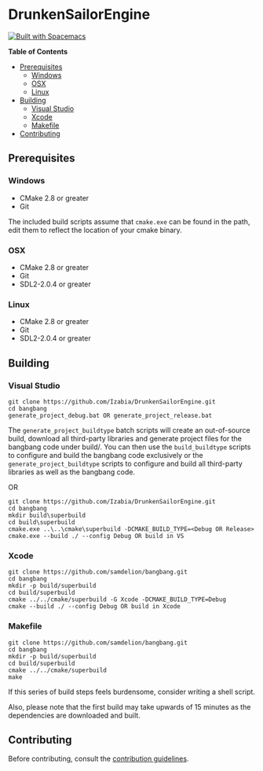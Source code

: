 # DrunkenSailorEngine

[![Built with Spacemacs](https://cdn.rawgit.com/syl20bnr/spacemacs/442d025779da2f62fc86c2082703697714db6514/assets/spacemacs-badge.svg)](http://github.com/syl20bnr/spacemacs)

<!-- markdown-toc start - Don't edit this section. Run M-x markdown-toc-generate-toc again -->
**Table of Contents**

  - [Prerequisites](#prerequisites)
      - [Windows](#windows)
      - [OSX](#osx)
      - [Linux](#linux)
  - [Building](#building)
      - [Visual Studio](#visual-studio)
      - [Xcode](#xcode)
      - [Makefile](#makefile)
  - [Contributing](#contributing)

<!-- markdown-toc end -->


## Prerequisites 

### Windows

- CMake 2.8 or greater
- Git

The included build scripts assume that `cmake.exe` can be found in the path, edit them to reflect the location of your cmake binary.

### OSX

- CMake 2.8 or greater
- Git
- SDL2-2.0.4 or greater

### Linux

- CMake 2.8 or greater
- Git
- SDL2-2.0.4 or greater

## Building

### Visual Studio 
  
    git clone https://github.com/Izabia/DrunkenSailorEngine.git
    cd bangbang
    generate_project_debug.bat OR generate_project_release.bat

The `generate_project_buildtype` batch scripts will create an out-of-source build, download all third-party libraries and generate project files for the bangbang code under build/. You can then use the `build_buildtype` scripts to configure and build the bangbang code exclusively or the `generate_project_buildtype` scripts to configure and build all third-party libraries as well as the bangbang code.

OR

    git clone https://github.com/Izabia/DrunkenSailorEngine.git
    cd bangbang
    mkdir build\superbuild
    cd build\superbuild
    cmake.exe ..\..\cmake\superbuild -DCMAKE_BUILD_TYPE=<Debug OR Release>
    cmake.exe --build ./ --config Debug OR build in VS

### Xcode

    git clone https://github.com/samdelion/bangbang.git
    cd bangbang
    mkdir -p build/superbuild
    cd build/superbuild
    cmake ../../cmake/superbuild -G Xcode -DCMAKE_BUILD_TYPE=Debug
    cmake --build ./ --config Debug OR build in Xcode

### Makefile 

    git clone https://github.com/samdelion/bangbang.git
    cd bangbang
    mkdir -p build/superbuild
    cd build/superbuild
    cmake ../../cmake/superbuild
    make

If this series of build steps feels burdensome, consider writing a shell script.

Also, please note that the first build may take upwards of 15 minutes as the dependencies are downloaded and built.

## Contributing

Before contributing, consult the [contribution guidelines](https://github.com/Izabia/DrunkenSailorEngine/blob/sevanspowell_createBuildSystem/CONTRIBUTING.md).
    
